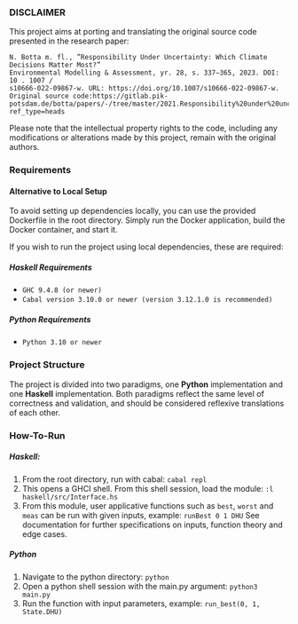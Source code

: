 ### DISCLAIMER
This project aims at porting and translating the original source code presented in the research paper:
```
N. Botta m. fl., ”Responsibility Under Uncertainty: Which Climate Decisions Matter Most?”
Environmental Modelling & Assessment, yr. 28, s. 337–365, 2023. DOI: 10 . 1007 /
s10666-022-09867-w. URL: https://doi.org/10.1007/s10666-022-09867-w.
Original source code:https://gitlab.pik-potsdam.de/botta/papers/-/tree/master/2021.Responsibility%20under%20uncertainty:%20which%20climate%20decisions%20matter%20most%3F?ref_type=heads
```
Please note that the intellectual property rights to the code, including any modifications or alterations made by this project, remain with the original authors.
### Requirements
#### Alternative to Local Setup
To avoid setting up dependencies locally, you can use the provided Dockerfile in the root directory. Simply run the Docker application, build the Docker container, and start it.

If you wish to run the project using local dependencies, these are required:
##### Haskell Requirements
- `GHC 9.4.8 (or newer)`
- `Cabal version 3.10.0 or newer (version 3.12.1.0 is recommended)`
##### Python Requirements

- `Python 3.10 or newer`
### Project Structure
The project is divided into two paradigms, one **Python** implementation and one **Haskell** implementation. Both paradigms reflect the same level of correctness and validation, and should be considered reflexive translations of each other.

### How-To-Run

##### Haskell:
1. From the root directory, run with cabal:
`cabal repl`
2. This opens a GHCI shell. From this shell session, load the module:
`:l haskell/src/Interface.hs`
3. From this module, user applicative functions such as `best`, `worst` and `meas` can be run with given inputs, example:
`runBest 0 1 DHU`
See documentation for further specifications on inputs, function theory and edge cases.

##### Python

1. Navigate to the python directory: `python`
2. Open a python shell session with the main.py argument: `python3 main.py`
4. Run the function with input parameters, example: `run_best(0, 1, State.DHU)`
